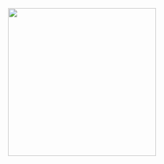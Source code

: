 <div align="center">
  <img src="https://github.com/Mandy-cyber/Mandy-cyber/assets/67931161/965d6f12-9dc1-4d88-8909-6ca8340e4982" height="300px"/>
</div>
